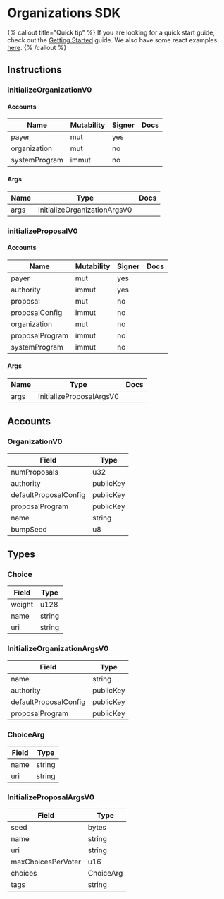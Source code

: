# Organizations SDK

{% callout title="Quick tip" %}
If you are looking for a quick start guide, check out the [Getting Started](/docs/learn/getting_started) guide. We also have some react examples [here](/docs/learn/react).
{% /callout %}

## Instructions

### initializeOrganizationV0

#### Accounts

| Name          | Mutability | Signer | Docs |
| ------------- | ---------- | ------ | ---- |
| payer         | mut        | yes    |      |
| organization  | mut        | no     |      |
| systemProgram | immut      | no     |      |

#### Args

| Name | Type                         | Docs |
| ---- | ---------------------------- | ---- |
| args | InitializeOrganizationArgsV0 |      |

### initializeProposalV0

#### Accounts

| Name            | Mutability | Signer | Docs |
| --------------- | ---------- | ------ | ---- |
| payer           | mut        | yes    |      |
| authority       | immut      | yes    |      |
| proposal        | mut        | no     |      |
| proposalConfig  | immut      | no     |      |
| organization    | mut        | no     |      |
| proposalProgram | immut      | no     |      |
| systemProgram   | immut      | no     |      |

#### Args

| Name | Type                     | Docs |
| ---- | ------------------------ | ---- |
| args | InitializeProposalArgsV0 |      |

## Accounts

### OrganizationV0

| Field                 | Type      |
| --------------------- | --------- |
| numProposals          | u32       |
| authority             | publicKey |
| defaultProposalConfig | publicKey |
| proposalProgram       | publicKey |
| name                  | string    |
| bumpSeed              | u8        |

## Types

### Choice

| Field  | Type   |
| ------ | ------ |
| weight | u128   |
| name   | string |
| uri    | string |

### InitializeOrganizationArgsV0

| Field                 | Type      |
| --------------------- | --------- |
| name                  | string    |
| authority             | publicKey |
| defaultProposalConfig | publicKey |
| proposalProgram       | publicKey |

### ChoiceArg

| Field | Type   |
| ----- | ------ |
| name  | string |
| uri   | string |

### InitializeProposalArgsV0

| Field              | Type      |
| ------------------ | --------- |
| seed               | bytes     |
| name               | string    |
| uri                | string    |
| maxChoicesPerVoter | u16       |
| choices            | ChoiceArg |
| tags               | string    |
